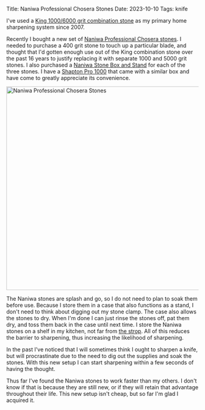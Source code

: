Title: Naniwa Professional Chosera Stones
Date: 2023-10-10
Tags: knife

I've used a [King 1000/6000 grit combination stone](https://www.woodcraft.com/products/king-combination-waterstone-8-x-2-x-1-1000-6000-grit) as my primary home sharpening system since 2007.

Recently I bought a new set of [Naniwa Professional Chosera stones](https://www.sharpeningsupplies.com/Naniwa-Professional-Stone-New-Chosera-P552.aspx). I needed to purchase a 400 grit stone to touch up a particular blade, and thought that I'd gotten enough use out of the King combination stone over the past 16 years to justify replacing it with separate 1000 and 5000 grit stones. I also purchased a [Naniwa Stone Box and Stand](https://www.sharpeningsupplies.com/Naniwa-Stone-Box-and-Stand-P1982.aspx) for each of the three stones. I have a [Shapton Pro 1000](https://www.chefknivestogo.com/shpro10.html) that came with a similar box and have come to greatly appreciate its convenience.

<a href="https://www.flickr.com/photos/pigmonkey/53249983499/in/dateposted/" title="Naniwa Professional Chosera Stones"><img src="https://live.staticflickr.com/65535/53249983499_4ee6ea7b36_c.jpg" width="800" height="533" alt="Naniwa Professional Chosera Stones"/></a>

The Naniwa stones are splash and go, so I do not need to plan to soak them before use. Because I store them in a case that also functions as a stand, I don't need to think about digging out my stone clamp. The case also allows the stones to dry. When I'm done I can just rinse the stones off, pat them dry, and toss them back in the case until next time. I store the Naniwa stones on a shelf in my kitchen, not far from [the strop](/2021/12/strop/). All of this reduces the barrier to sharpening, thus increasing the likelihood of sharpening. 

In the past I've noticed that I will sometimes think I ought to sharpen a knife, but will procrastinate due to the need to dig out the supplies and soak the stones. With this new setup I can start sharpening within a few seconds of having the thought.

Thus far I've found the Naniwa stones to work faster than my others. I don't know if that is because they are still new, or if they will retain that advantage throughout their life. This new setup isn't cheap, but so far I'm glad I acquired it.
